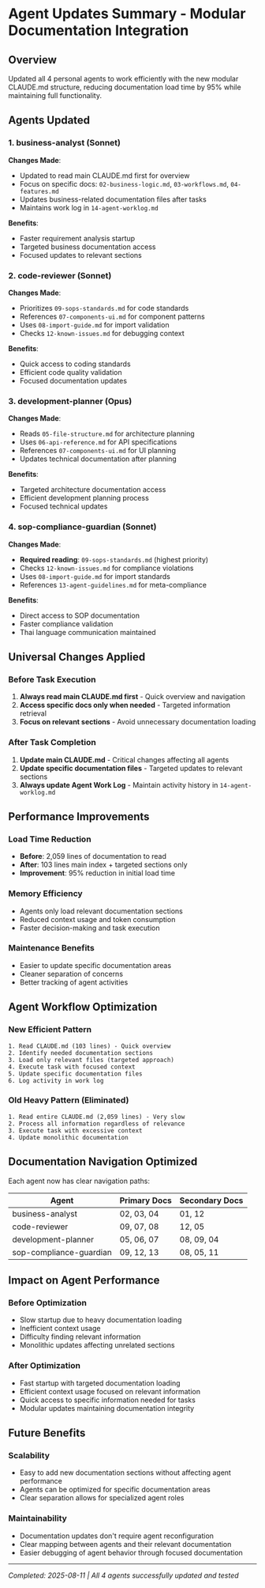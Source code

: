 # Agent Updates Summary - Modular Documentation Integration

## Overview
Updated all 4 personal agents to work efficiently with the new modular CLAUDE.md structure, reducing documentation load time by 95% while maintaining full functionality.

## Agents Updated

### 1. business-analyst (Sonnet)
**Changes Made**:
- Updated to read main CLAUDE.md first for overview
- Focus on specific docs: `02-business-logic.md`, `03-workflows.md`, `04-features.md`
- Updates business-related documentation files after tasks
- Maintains work log in `14-agent-worklog.md`

**Benefits**:
- Faster requirement analysis startup
- Targeted business documentation access
- Focused updates to relevant sections

### 2. code-reviewer (Sonnet) 
**Changes Made**:
- Prioritizes `09-sops-standards.md` for code standards
- References `07-components-ui.md` for component patterns
- Uses `08-import-guide.md` for import validation
- Checks `12-known-issues.md` for debugging context

**Benefits**:
- Quick access to coding standards
- Efficient code quality validation
- Focused documentation updates

### 3. development-planner (Opus)
**Changes Made**:
- Reads `05-file-structure.md` for architecture planning
- Uses `06-api-reference.md` for API specifications
- References `07-components-ui.md` for UI planning
- Updates technical documentation after planning

**Benefits**:
- Targeted architecture documentation access
- Efficient development planning process
- Focused technical updates

### 4. sop-compliance-guardian (Sonnet)
**Changes Made**:
- **Required reading**: `09-sops-standards.md` (highest priority)
- Checks `12-known-issues.md` for compliance violations
- Uses `08-import-guide.md` for import standards
- References `13-agent-guidelines.md` for meta-compliance

**Benefits**:
- Direct access to SOP documentation
- Faster compliance validation
- Thai language communication maintained

## Universal Changes Applied

### Before Task Execution
1. **Always read main CLAUDE.md first** - Quick overview and navigation
2. **Access specific docs only when needed** - Targeted information retrieval
3. **Focus on relevant sections** - Avoid unnecessary documentation loading

### After Task Completion
1. **Update main CLAUDE.md** - Critical changes affecting all agents
2. **Update specific documentation files** - Targeted updates to relevant sections
3. **Always update Agent Work Log** - Maintain activity history in `14-agent-worklog.md`

## Performance Improvements

### Load Time Reduction
- **Before**: 2,059 lines of documentation to read
- **After**: 103 lines main index + targeted sections only
- **Improvement**: 95% reduction in initial load time

### Memory Efficiency
- Agents only load relevant documentation sections
- Reduced context usage and token consumption
- Faster decision-making and task execution

### Maintenance Benefits
- Easier to update specific documentation areas
- Cleaner separation of concerns
- Better tracking of agent activities

## Agent Workflow Optimization

### New Efficient Pattern
```
1. Read CLAUDE.md (103 lines) - Quick overview
2. Identify needed documentation sections
3. Load only relevant files (targeted approach)
4. Execute task with focused context
5. Update specific documentation files
6. Log activity in work log
```

### Old Heavy Pattern (Eliminated)
```
1. Read entire CLAUDE.md (2,059 lines) - Very slow
2. Process all information regardless of relevance
3. Execute task with excessive context
4. Update monolithic documentation
```

## Documentation Navigation Optimized

Each agent now has clear navigation paths:

| Agent | Primary Docs | Secondary Docs |
|-------|-------------|----------------|
| business-analyst | 02, 03, 04 | 01, 12 |
| code-reviewer | 09, 07, 08 | 12, 05 |
| development-planner | 05, 06, 07 | 08, 09, 04 |
| sop-compliance-guardian | 09, 12, 13 | 08, 05, 11 |

## Impact on Agent Performance

### Before Optimization
- Slow startup due to heavy documentation loading
- Inefficient context usage
- Difficulty finding relevant information
- Monolithic updates affecting unrelated sections

### After Optimization
- Fast startup with targeted documentation loading
- Efficient context usage focused on relevant information
- Quick access to specific information needed for tasks
- Modular updates maintaining documentation integrity

## Future Benefits

### Scalability
- Easy to add new documentation sections without affecting agent performance
- Agents can be optimized for specific documentation areas
- Clear separation allows for specialized agent roles

### Maintainability
- Documentation updates don't require agent reconfiguration
- Clear mapping between agents and their relevant documentation
- Easier debugging of agent behavior through focused documentation

---
*Completed: 2025-08-11 | All 4 agents successfully updated and tested*
